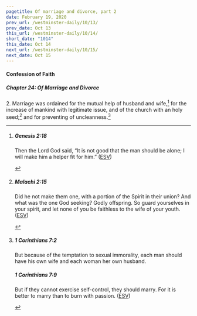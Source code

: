 ```yaml
---
pagetitle: Of marriage and divorce, part 2
date: February 19, 2020
prev_url: /westminster-daily/10/13/
prev_date: Oct 13
this_url: /westminster-daily/10/14/
short_date: "1014"
this_date: Oct 14
next_url: /westminster-daily/10/15/
next_date: Oct 15
---
```


#### Confession of Faith

##### Chapter 24: Of Marriage and Divorce

<span class="q">2.</span> Marriage was ordained for the mutual help of husband and wife,[^fnref:wcf1] for the increase of mankind with legitimate issue, and of the church with an holy seed;[^fnref:wcf2] and for preventing of uncleanness.[^fnref:wcf3]

[^fnref:wcf1]: <div class="esv"><h5>Genesis 2:18</h5> <div class="esv-text"><p id="p01002018.01-1">Then the <span class="small-caps">Lord</span> God said, &#8220;It is not good that the man should be alone; I will make him a helper fit for him.&#8221;  (<a href="http://www.esv.org" class="copyright">ESV</a>)</p> </div> </div>

[^fnref:wcf2]: <div class="esv"><h5>Malachi 2:15</h5> <div class="esv-text"><p id="p39002015.01-1">Did he not make them one, with a portion of the Spirit in their union? And what was the one God seeking? Godly offspring. So guard yourselves in your spirit, and let none of you be faithless to the wife of your youth.  (<a href="http://www.esv.org" class="copyright">ESV</a>)</p> </div> </div>

[^fnref:wcf3]: <div class="esv"><h5>1 Corinthians 7:2</h5> <div class="esv-text"><p id="p46007002.01-1">But because of the temptation to sexual immorality, each man should have his own wife and each woman her own husband.</p> </div><h5>1 Corinthians 7:9</h5> <div class="esv-text"><p id="p46007009.01-2">But if they cannot exercise self-control, they should marry. For it is better to marry than to burn with passion.  (<a href="http://www.esv.org" class="copyright">ESV</a>)</p> </div> </div>

